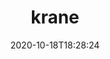 ---
date: '2020-10-18T18:28:24'
draft: false
metadata:
  description: Kubernetes RBAC static Analysis & visualisation tool
  homepage: https://www.appvia.io/appvia-solutions
  name: krane
  owner:
    github_url: https://github.com/appvia
    login: appvia
    name: appvia
    url: https://appvia.io
  url: https://github.com/appvia/krane
tags:
- k8s
title: krane
type: tool
---